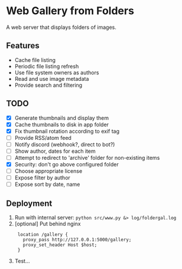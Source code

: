 Web Gallery from Folders
===

A web server that displays folders of images.

Features
---

* Cache file listing
* Periodic file listing refresh
* Use file system owners as authors
* Read and use image metadata
* Provide search and filtering

TODO
---

+ [x] Generate thumbnails and display them
+ [x] Cache thumbnails to disk in app folder
+ [x] Fix thumbnail rotation according to exif tag
+ [ ] Provide RSS/atom feed
+ [ ] Notify discord (webhook?, direct to bot?)
+ [ ] Show author, dates for each item
+ [ ] Attempt to redirect to 'archive' folder for non-existing items
+ [x] Security: don't go above configured folder
+ [ ] Choose appropriate license
+ [ ] Expose filter by author
+ [ ] Expose sort by date, name

Deployment
---

1. Run with internal server:
   `python src/www.py &> log/foldergal.log`
1. [optional] Put behind nginx
   ```
    location /gallery {
      proxy_pass http://127.0.0.1:5000/gallery;
      proxy_set_header Host $host;
    }
   ```
1. Test...
